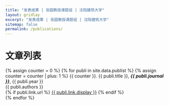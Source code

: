 ```yaml
---
title: "发表成果 | 张圆教授课题组 | 沈阳建筑大学"
layout: gridlay
excerpt: "发表成果 | 张圆教授课题组 | 沈阳建筑大学"
sitemap: false
permalink: /publications/
---
```


# 文章列表

{% assign counter = 0 %}
{% for publi in site.data.publist %}
  {% assign counter = counter | plus: 1 %}
  {{ counter }}. {{ publi.title }}, <em><strong>{{ publi.journal }}</strong></em>, {{ publi.year }} <br />
  {{ publi.authors }} <br />
  {% if publi.link.url %}
    <a href="{{ publi.link.url }}">{{ publi.link.display }}</a>
  {% endif %}
  <br />
{% endfor %}
